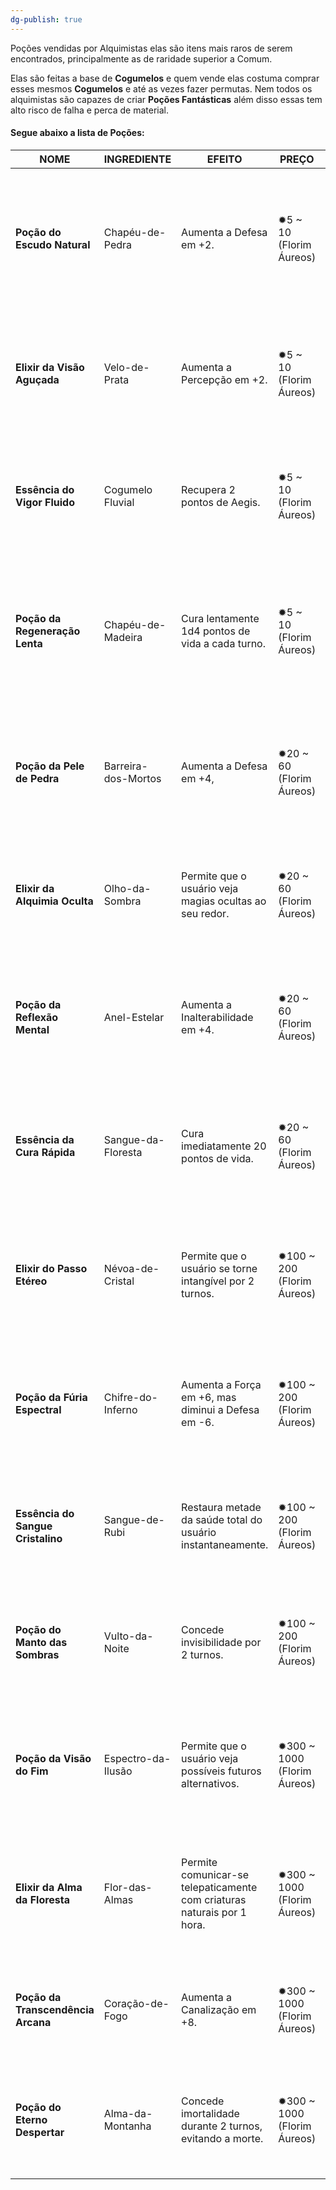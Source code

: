 ```yaml
---
dg-publish: true
---
```



Poções vendidas por Alquimistas elas são itens mais raros de serem encontrados, principalmente as de raridade superior a Comum. 

Elas são feitas a base de **Cogumelos** e quem vende elas costuma comprar esses mesmos **Cogumelos** e até as vezes fazer permutas. Nem todos os alquimistas são capazes de criar **Poções Fantásticas** além disso essas tem alto risco de falha e perca de material.

#### Segue abaixo a lista de Poções:

| **NOME**                           | INGREDIENTE         | EFEITO                                                                  | PREÇO                       | RARIDADE   | DESCRIÇÃO                                                                                                                                            |
| ---------------------------------- | ------------------- | ----------------------------------------------------------------------- | --------------------------- | ---------- | ---------------------------------------------------------------------------------------------------------------------------------------------------- |
| **Poção do Escudo Natural**        | Chapéu-de-Pedra     | Aumenta a Defesa em +2.                                                 | ✹5 ~ 10 (Florim Áureos)     | Comum      | Feita com o resistente Chapéu-de-Pedra, esta poção fortalece o corpo do usuário, conferindo maior proteção contra golpes e impactos.                 |
| **Elixir da Visão Aguçada**        | Velo-de-Prata       | Aumenta a Percepção em +2.                                              | ✹5 ~ 10 (Florim Áureos)     | Comum      | Utilizada por caçadores e exploradores, esta poção melhora a visão do usuário, permitindo ver claramente mesmo nas trevas.                           |
| **Essência do Vigor Fluido**       | Cogumelo Fluvial    | Recupera 2 pontos de Aegis.                                             | ✹5 ~ 10 (Florim Áureos)     | Comum      | Com propriedades revitalizantes, esta poção ajuda o usuário a se recuperar mais rapidamente de fadiga e esforço físico.                              |
| **Poção da Regeneração Lenta**     | Chapéu-de-Madeira   | Cura lentamente 1d4 pontos de vida a cada turno.                        | ✹5 ~ 10 (Florim Áureos)     | Comum      | Popular entre aventureiros, esta poção restaura gradualmente a saúde do usuário ao longo do tempo, ideal para quem precisa de recuperação constante. |
| **Poção da Pele de Pedra**         | Barreira-dos-Mortos | Aumenta a Defesa em +4,                                                 | ✹20 ~ 60 (Florim Áureos)    | Raro       | Quando consumida, esta poção endurece a pele do usuário como se fosse pedra, conferindo uma defesa superior contra ataques físicos.                  |
| **Elixir da Alquimia Oculta**      | Olho-da-Sombra      | Permite que o usuário veja magias ocultas ao seu redor.                 | ✹20 ~ 60 (Florim Áureos)    | Raro       | Esta poção concede a habilidade de detectar magias e feitiços invisíveis, útil para quem lida com rituais ou magos inimigos.                         |
| **Poção da Reflexão Mental**       | Anel-Estelar        | Aumenta a Inalterabilidade em +4.                                       | ✹20 ~ 60 (Florim Áureos)    | Raro       | Extraída do misterioso Anel-Estelar, esta poção protege a mente do usuário contra manipulações mentais e feitiços psíquicos.                         |
| **Essência da Cura Rápida**        | Sangue-da-Floresta  | Cura imediatamente 20 pontos de vida.                                   | ✹20 ~ 60 (Florim Áureos)    | Raro       | Concentrado curativo poderoso, esta essência é usada por guerreiros em combate para uma cura rápida e eficiente durante                              |
| **Elixir do Passo Etéreo**         | Névoa-de-Cristal    | Permite que o usuário se torne intangível por 2 turnos.                 | ✹100 ~ 200 (Florim Áureos)  | Épico      | Ao consumir esta poção, o usuário é capaz de atravessar paredes e obstáculos sólidos, tornando-se temporariamente intangível.                        |
| **Poção da Fúria Espectral**       | Chifre-do-Inferno   | Aumenta a Força em +6, mas diminui a Defesa em -6.                      | ✹100 ~ 200 (Florim Áureos)  | Épico      | Esta poção libera uma fúria primitiva, ampliando a força do usuário, mas deixando-o vulnerável devido à perda de foco defensivo.                     |
| **Essência do Sangue Cristalino**  | Sangue-de-Rubi      | Restaura metade da saúde total do usuário instantaneamente.             | ✹100 ~ 200 (Florim Áureos)  | Épico      | Um poderoso elixir de cura, capaz de restaurar uma grande porção da saúde do usuário em um curto período de tempo.                                   |
| **Poção do Manto das Sombras**     | Vulto-da-Noite      | Concede invisibilidade por 2 turnos.                                    | ✹100 ~ 200 (Florim Áureos)  | Épico      | Esta poção permite que o usuário desapareça nas sombras, tornando-se invisível a olhos mortais por um curto período.                                 |
| **Poção da Visão do Fim**          | Espectro-da-Ilusão  | Permite que o usuário veja possíveis futuros alternativos.              | ✹300 ~ 1000 (Florim Áureos) | Fantástico | Esta poção concede visões de futuros alternativos, auxiliando em decisões críticas e oferecendo vislumbres de consequências futuras.                 |
| **Elixir da Alma da Floresta**     | Flor-das-Almas      | Permite comunicar-se telepaticamente com criaturas naturais por 1 hora. | ✹300 ~ 1000 (Florim Áureos) | Fantástico | Quem consome esta poção pode estabelecer uma conexão mental com plantas e animais, facilitando comunicação e entendimento da natureza.               |
| **Poção da Transcendência Arcana** | Coração-de-Fogo     | Aumenta a Canalização em +8.                                            | ✹300 ~ 1000 (Florim Áureos) | Fantástico | Um elixir que amplifica a energia mágica, permitindo ao usuário lançar feitiços com poder muito além do normal.                                      |
| **Poção do Eterno Despertar**      | Alma-da-Montanha    | Concede imortalidade durante 2 turnos, evitando a morte.                | ✹300 ~ 1000 (Florim Áureos) | Fantástico | Este poderoso elixir oferece proteção temporária contra a morte, curando ferimentos mortais por um curto período                                     |





